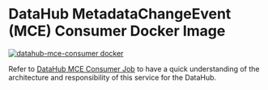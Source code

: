 # DataHub MetadataChangeEvent (MCE) Consumer Docker Image

[![datahub-mce-consumer docker](https://github.com/linkedin/datahub/workflows/datahub-mce-consumer%20docker/badge.svg)](https://github.com/linkedin/datahub/actions?query=workflow%3A%22datahub-mce-consumer+docker%22)

Refer to [DataHub MCE Consumer Job](../../metadata-jobs/mce-consumer-job) to have a quick understanding of the
architecture and responsibility of this service for the DataHub.
